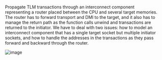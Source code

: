 Propagate TLM transactions through an interconnect component representing a router placed between the CPU and several target memories. The router has to forward transport and DMI to the target, and it also has to manage the return path as the function calls unwind and transactions are returned to the initiator. We have to deal with two issues: how to model an interconnect component that has a single target socket but multiple initiator sockets, and how to handle the addresses in the transactions as they pass forward and backward through the router.

![image](https://user-images.githubusercontent.com/42716711/118403084-a26a8d00-b621-11eb-8460-b71b26268925.png)
